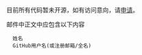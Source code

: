 目前所有代码暂未开源，如有访问意向，请[申请](mailto:15524583367@163.com?subject=申请仓库访问权限)。

邮件中正文中应包含以下内容

```
  姓名
  GitHub用户名(或注册邮箱/全名)
```
